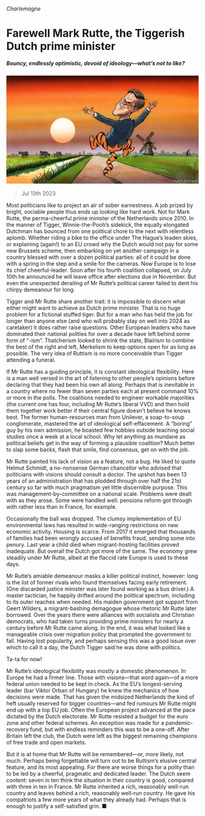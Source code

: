 ###### Charlemagne

# Farewell Mark Rutte, the Tiggerish Dutch prime minister 

##### Bouncy, endlessly optimistic, devoid of ideology—what’s not to like? 

![image](images/20230715_EUD000.jpg) 

> Jul 13th 2023 

Most politicians like to project an air of sober earnestness. A job prized by bright, sociable people thus ends up looking like hard work. Not for Mark Rutte, the perma-cheerful prime minister of the Netherlands since 2010. In the manner of Tigger, Winnie-the-Pooh’s sidekick, the equally elongated Dutchman has bounced from one political chore to the next with relentless aplomb. Whether riding a bike to the office under The Hague’s leaden skies, or explaining (again!) to an EU crowd why the Dutch would not pay for some new Brussels scheme, then embarking on yet another campaign in a country blessed with over a dozen political parties: all of it could be done with a spring in the step and a smile for the cameras. Now Europe is to lose its chief cheerful-leader. Soon after his fourth coalition collapsed, on July 10th he announced he will leave office after elections due in November. But even the unexpected derailing of Mr Rutte’s political career failed to dent his chirpy demeanour for long. 

Tigger and Mr Rutte share another trait: it is impossible to discern what either might want to achieve as Dutch prime minister. That is no huge problem for a fictional stuffed tiger. But for a man who has held the job for longer than anyone else (and who will probably stay on well into 2024 as caretaker) it does rather raise questions. Other European leaders who have dominated their national polities for over a decade have left behind some form of “-ism”. Thatcherism looked to shrink the state, Blairism to combine the best of the right and left, Merkelism to keep options open for as long as possible. The very idea of Ruttism is no more conceivable than Tigger attending a funeral. 

If Mr Rutte has a guiding principle, it is constant ideological flexibility. Here is a man well versed in the art of listening to other people’s opinions before declaring that they had been his own all along. Perhaps that is inevitable in a country where no fewer than seven parties each at present command 10% or more in the polls. The coalitions needed to engineer workable majorities (the current one has four, including Mr Rutte’s liberal VVD) and then hold them together work better if their central figure doesn’t believe he knows best. The former human-resources man from Unilever, a soap-to-soup conglomerate, mastered the art of ideological self-effacement. A “boring” guy by his own admission, he boasted few hobbies outside teaching social studies once a week at a local school. Why let anything as mundane as political beliefs get in the way of forming a plausible coalition? Much better to slap some backs, flash that smile, find consensus, get on with the job.

Mr Rutte painted his lack of vision as a feature, not a bug. He liked to quote Helmut Schmidt, a no-nonsense German chancellor who advised that politicians with visions should consult a doctor. The upshot has been 13 years of an administration that has plodded through over half the 21st century so far with much pragmatism yet little discernible purpose. This was management-by-committee on a national scale. Problems were dealt with as they arose. Some were handled well: pensions reform got through with rather less  than in France, for example. 

Occasionally the ball was dropped. The clumsy implementation of EU environmental laws has resulted in wide-ranging restrictions on new economic activity. Housing is scarce. From 2017 it emerged that thousands of families had been wrongly accused of benefits fraud, sending some into penury. Last year a child died when migrant-hosting facilities proved inadequate. But overall the Dutch got more of the same. The economy grew steadily under Mr Rutte, albeit at the flaccid rate Europe is used to these days.

Mr Rutte’s amiable demeanour masks a killer political instinct, however: long is the list of former rivals who found themselves facing early retirement. (One discarded justice minister was later found working as a bus driver.) A master tactician, he happily drifted around the political spectrum, including to its outer reaches when needed. His maiden government got support from Geert Wilders, a migrant-bashing demagogue whose rhetoric Mr Rutte later borrowed. Over the years there were alliances with socialists and Christian democrats, who had taken turns providing prime ministers for nearly a century before Mr Rutte came along. In the end, it was what looked like a manageable crisis over migration policy that prompted the government to fall. Having lost popularity, and perhaps sensing this was a good issue over which to call it a day, the Dutch Tigger said he was done with politics.

Ta-ta for now!

Mr Rutte’s ideological flexibility was mostly a domestic phenomenon. In Europe he had a firmer line. Those with visions—that word again—of a more federal union needed to be kept in check. As the EU’s longest-serving leader (bar Viktor Orban of Hungary) he knew the mechanics of how decisions were made. That has given the midsized Netherlands the kind of heft usually reserved for bigger countries—and fed rumours Mr Rutte might end up with a top EU job. Often the European project advanced at the pace dictated by the Dutch electorate. Mr Rutte resisted a budget for the euro zone and other federal schemes. An exception was made for a pandemic-recovery fund, but with endless reminders this was to be a one-off. After Britain left the club, the Dutch were left as the biggest remaining champions of free trade and open markets. 

But it is at home that Mr Rutte will be remembered—or, more likely, not much. Perhaps being forgettable will turn out to be Ruttism’s elusive central feature, and its most appealing. For there are worse things for a polity than to be led by a cheerful, pragmatic and dedicated leader. The Dutch seem content: seven in ten think the situation in their country is good, compared with three in ten in France. Mr Rutte inherited a rich, reasonably well-run country and leaves behind a rich, reasonably well-run country. He gave his compatriots a few more years of what they already had. Perhaps that is enough to justify a self-satisfied grin. ■






